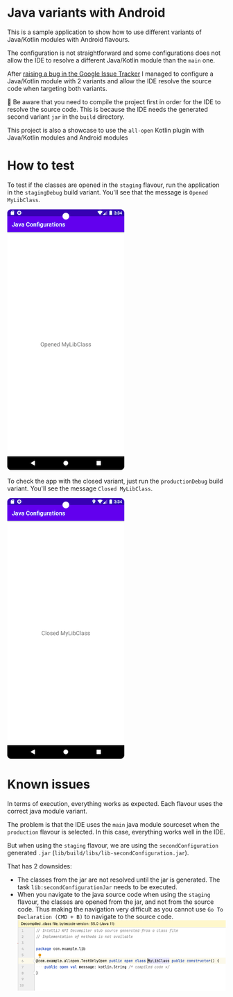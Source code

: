 # Java variants with Android

This is a sample application to show how to use different variants of Java/Kotlin modules with Android flavours.

The configuration is not straightforward and some configurations does not allow the IDE to resolve a different Java/Kotlin module than the `main` one.

After [raising a bug in the Google Issue Tracker](https://issuetracker.google.com/issues/268432140) I managed to configure a Java/Kotlin module with 2 variants and allow the IDE resolve the source code when targeting both variants.

🚨 Be aware that you need to compile the project first in order for the IDE to resolve the source code. This is because the IDE needs the generated second variant `jar` in the `build` directory.

This project is also a showcase to use the `all-open` Kotlin plugin with Java/Kotlin modules and Android modules

# How to test

To test if the classes are opened in the `staging` flavour, run the application in the `stagingDebug` build variant. You'll see that the message is `Opened MyLibClass`.

![stagingFlavour](./art/staging_with_opened_class.png)

To check the app with the closed variant, just run the `productionDebug` build variant. You'll see the message `Closed MyLibClass`.

![productionFlavour](./art/production_with_closed_class.png)

# Known issues

In terms of execution, everything works as expected. Each flavour uses the correct java module variant.

The problem is that the IDE uses the `main` java module sourceset when the `production` flavour is selected. In this case, everything works well in the IDE.

But when using the `staging` flavour, we are using the `secondConfiguration` generated `.jar` (`lib/build/libs/lib-secondConfiguration.jar`).

That has 2 downsides:

- The classes from the jar are not resolved until the jar is generated. The task `lib:secondConfigurationJar` needs to be executed.
- When you navigate to the java source code when using the `staging` flavour, the classes are opened from the jar, and not from the source code. Thus making the navigation very difficult as you cannot use `Go To Declaration (CMD + B)` to navigate to the source code.
![jarDecompiled](./art/jar_decompiled.png)
